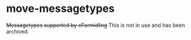 # move-messagetypes
~~Messagetypes supported by eFormidling~~
This is not in use and has been archived.
